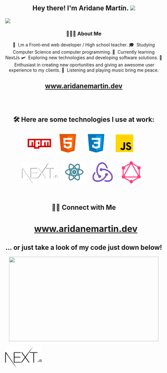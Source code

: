 <h2 align="center"> Hey there! I'm Aridane Martín. <img src="https://github.com/souvikguria98/souvikguria98/blob/master/Hi.gif" width="25"></h2>

<img align="center" src="https://github.com/aridanemartin/aridanemartin/blob/main/Ari2.1.jpg" width="300">

<h3 align="center"> 👨🏻‍💻 About Me </h3>
<p align="center">
💼 &nbsp;I,m a Front-end web developer / High school teacher.
🎓 &nbsp;Studying Computer Science and computer programming.
🔭 &nbsp;Currently learning NextJs
🛩 &nbsp;Exploring new technologies and developing software solutions.
🌱 &nbsp;Enthusiast in creating new oportunities and giving an awesome user experience to my clients.
🎼 &nbsp;Listening and playing music bring me peace.
</p>
<h2 align="center"><a href="www.aridanemartin.dev">www.aridanemartin.dev</a></h2>
<br>
<br>

<h2 align="center">
  🛠 Here are some technologies I use at work:
</h2>
<p align="center">
<img height="75" src="https://github.com/chandan-reddy-k/chandan-reddy-k/blob/master/assets/npm.png"> &nbsp;&nbsp;
<img height="75" src="https://github.com/chandan-reddy-k/chandan-reddy-k/blob/master/assets/html.png"> &nbsp;&nbsp;
<img height="75" src="https://github.com/chandan-reddy-k/chandan-reddy-k/blob/master/assets/css.png"> &nbsp;&nbsp;
<img height="75" src="https://github.com/chandan-reddy-k/chandan-reddy-k/blob/master/assets/js.png"> &nbsp;&nbsp;
</p>
<p align="center">
<img height="70" src="https://github.com/aridanemartin/aridanemartin/blob/main/Next.png"> &nbsp;&nbsp;
<img height="75" src="https://github.com/chandan-reddy-k/chandan-reddy-k/blob/master/assets/react.png"> &nbsp;&nbsp;
<img height="75" src="https://github.com/chandan-reddy-k/chandan-reddy-k/blob/master/assets/redux.png"> &nbsp;&nbsp;
<img height="75" src="https://github.com/chandan-reddy-k/chandan-reddy-k/blob/master/assets/graphql.png"> &nbsp;&nbsp;
</p>

<br/>

<h2 align="center"> 🤝🏻 Connect with Me </h2>
<h1 align="center">
&nbsp; <a href="https://www.aridanemartin.dev" target="_blank" rel="noopener noreferrer"><strong>www.aridanemartin.dev</strong></a>  
</h1>
<h2 align="center">... or just take a look of my code just down below!</h2>
<div align="center">
<img src="https://media1.giphy.com/media/Js7cqIkpxFy0bILFFA/giphy.gif?cid=ecf05e47r98tefdk55q7z1fdbnr7e86e72hhqkcyrw281zjd&rid=giphy.gif&ct=g" width="480" height="270" />
</div>


<img height="70" src="https://github.com/chandan-reddy-k/chandan-reddy-k/blob/master/assets/next.png"> &nbsp;&nbsp;
